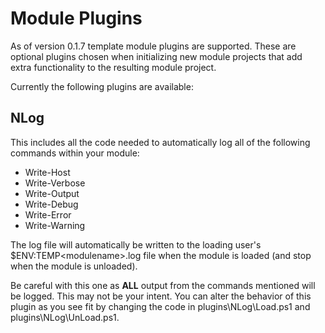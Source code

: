 # Module Plugins

As of version 0.1.7 template module plugins are supported. These are optional plugins chosen when initializing new module projects that add extra functionality to the resulting module project.

Currently the following plugins are available:

## NLog

This includes all the code needed to automatically log all of the following commands within your module:

- Write-Host
- Write-Verbose
- Write-Output
- Write-Debug
- Write-Error
- Write-Warning

The log file will automatically be written to the loading user's $ENV:TEMP\<modulename>.log file when the module is loaded (and stop when the module is unloaded).

Be careful with this one as **ALL** output from the commands mentioned will be logged. This may not be your intent. You can alter the behavior of this plugin as you see fit by changing the code in plugins\NLog\Load.ps1 and plugins\NLog\UnLoad.ps1.
